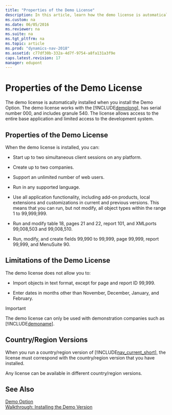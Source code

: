 ```yaml
---
title: "Properties of the Demo License"
description: In this article, learn how the demo license is automatically installed when you install the Demo Option.
ms.custom: na
ms.date: 06/05/2016
ms.reviewer: na
ms.suite: na
ms.tgt_pltfrm: na
ms.topic: article
ms.prod: "dynamics-nav-2018"
ms.assetid: c77df30b-332a-4d7f-9754-a8fa131a3f9e
caps.latest.revision: 17
manager: edupont
---
```

# Properties of the Demo License
The demo license is automatically installed when you install the Demo Option. The demo license works with the [!INCLUDE[demolong](includes/demolong_md.md)], has serial number 000, and includes granule 540. The license allows access to the entire base application and limited access to the development system.  
  
## Properties of the Demo License  
 When the demo license is installed, you can:  
  
-   Start up to two simultaneous client sessions on any platform.  
  
-   Create up to two companies.  
  
-   Support an unlimited number of web users.  
  
-   Run in any supported language.  
  
-   Use all application functionality, including add-on products, local extensions and customizations in current and previous versions. This means that you can run, but not modify, all object types within the range 1 to 99,999,999.  
  
-   Run and modify table 18, pages 21 and 22, report 101, and XMLports 99,008,503 and 99,008,510.  
  
-   Run, modify, and create fields 99,990 to 99,999, page 99,999, report 99,999, and MenuSuite 90.  
  
## Limitations of the Demo License  
 The demo license does not allow you to:  
  
-   Import objects in text format, except for page and report ID 99,999.  
  
-   Enter dates in months other than November, December, January, and February.  
  
> [!IMPORTANT]  
>  The demo license can only be used with demonstration companies such as [!INCLUDE[demoname](includes/demoname_md.md)].  
  
## Country/Region Versions  
 When you run a country/region version of [!INCLUDE[nav_current_short](includes/nav_current_short_md.md)], the license must correspond with the country/region version that you have installed.  
  
 Any license can be available in different country/region versions.  
  
## See Also  
 [Demo Option](Demo-Option.md)   
 [Walkthrough: Installing the Demo Version](Walkthrough--Installing-the-Demo-Version.md)
